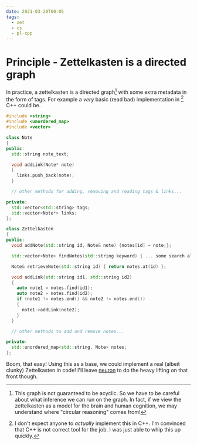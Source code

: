 ```yaml
---
date: 2021-03-20T00:05
tags:
  - zet
  - cs
  - pl-cpp
---
```


# Principle - Zettelkasten is a directed graph

In practice, a zettelkasten is a directed graph[^graph] with some extra metadata in the
form of tags. For example a _very_ basic (read bad) implementation in [^cpp] C++
could be.

```cpp
#include <string>
#include <unordered_map>
#include <vector>

class Note
{
public:
  std::string note_text;

  void addLink(Note* note)
  {
    links.push_back(note);
  }

  // other methods for adding, removing and reading tags & links...

private:
  std::vector<std::string> tags;
  std::vector<Note*> links;
};

class Zettelkasten
{
public:
  void addNote(std::string id, Note& note) {notes[id] = note;};

  std::vector<Note> findNotes(std::string keyword) { ... some search algo here ... };

  Note& retrieveNote(std::string id) { return notes.at(id) };

  void addLink(std::string id1, std::string id2)
  {
    auto note1 = notes.find(id1);
    auto note2 = notes.find(id2);
    if (note1 != notes.end() && note2 != notes.end())
    {
      note1->addLink(note2);
    }
  }

  // other methods to add and remove notes...

private:
  std::unordered_map<std::string, Note> notes;
};
```

Boom, that easy! Using this as a base, we could implement a real (albeit
clunky) Zettelkasten in code! I'll leave
[neuron](https://github.com/srid/neuron) to do the heavy lifting on that front
though.

[^graph]: This graph is not guaranteed to be acyclic. So we have to be careful about what inference we can run on the graph. In fact, if we view the zettelkasten as a model for the brain and human cognition, we may understand where "circular reasoning" comes from!
[^cpp]: I don't expect anyone to _actually_ implement this in C++. I'm convinced that C++ is not correct tool for the job. I was just able to whip this up quickly.
